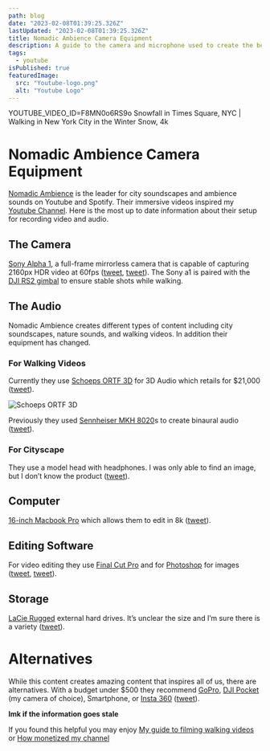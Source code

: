 ```yaml
---
path: blog
date: "2023-02-08T01:39:25.326Z"
lastUpdated: "2023-02-08T01:39:25.326Z"
title: Nomadic Ambience Camera Equipment
description: A guide to the camera and microphone used to create the best youtube walking content
tags:
  - youtube
isPublished: true
featuredImage:
  src: "Youtube-logo.png"
  alt: "Youtube Logo"
---
```


YOUTUBE_VIDEO_ID=F8MN0o6RS9o
Snowfall in Times Square, NYC | Walking in New York City in the Winter Snow, 4k

# Nomadic Ambience Camera Equipment

[Nomadic Ambience](https://www.youtube.com/@NomadicAmbience) is the leader for city soundscapes and ambience sounds on Youtube and Spotify. Their immersive videos inspired my [Youtube Channel](https://www.youtube.com/channel/UCzLPnJlM_5IEe2djVMB2jLA). Here is the most up to date information about their setup for recording video and audio.

## The Camera

[Sony Alpha 1](https://electronics.sony.com/imaging/interchangeable-lens-cameras/all-interchangeable-lens-cameras/p/ilce1-b), a full-frame mirrorless camera that is capable of capturing 2160px HDR video at 60fps ([tweet](https://twitter.com/nomadicambience/status/1420161709306793987?s=61&t=sb1voM1pEIbR48k7v3PopA), [tweet](https://twitter.com/nomadicambience/status/1535280089361002497?s=61&t=9Byc-6AQDEomvrQ5Cl0Tmg)). The Sony a1 is paired with the [DJI RS2 gimbal](https://www.dji.com/rs-2) to ensure stable shots while walking.

## The Audio

Nomadic Ambience creates different types of content including city soundscapes, nature sounds, and walking videos. In addition their equipment has changed.

### For Walking Videos

Currently they use [Schoeps ORTF 3D](https://www.bhphotovideo.com/c/product/1390432-REG/schoeps_ortf_3d_outdoor_set.html?gclid=CjwKCAiArY2fBhB9EiwAWqHK6obf9GlkXaHDw_5AhF0N4ucNvFNIiB2iVRGkNzYRLd2m7yZqT71-ZxoClRAQAvD_BwE) for 3D Audio which retails for $21,000 ([tweet](https://twitter.com/nomadicambience/status/1581683011837341696?s=61&t=XW5R_5LsQvk3zCeOMwCNEQ)).

![Schoeps ORTF 3D](https://pbs.twimg.com/media/FfM_OfPX0AEwBoy?format=jpg&name=large)

Previously they used [Sennheiser MKH 8020](https://en-us.sennheiser.com/recording-condenser-microphone-onmi-directional-guitar-acoustic-bass-brass-mkh-8020)s to create binaural audio ([tweet](https://twitter.com/nomadicambience/status/1535280089361002497?s=61&t=9Byc-6AQDEomvrQ5Cl0Tmg)).

### For Cityscape

They use a model head with headphones. I was only able to find an image, but I don’t know the product ([tweet](https://twitter.com/nomadicambience/status/1505161300883783683?s=61&t=eLfVSTi7hp41PKa7Ok2bxQ)).

## Computer

[16-inch Macbook Pro](https://www.apple.com/shop/buy-mac/macbook-pro/16-inch) which allows them to edit in 8k ([tweet](https://twitter.com/nomadicambience/status/1505594752921657350?s=61&t=Fw3z0npvUzZddi4AJCPXCg)).

## Editing Software

For video editing they use [Final Cut Pro](https://apps.apple.com/us/app/final-cut-pro/id424389933?ign-itscg=20200&ign-itsct=rv_FCP_google&mt=12&mttnagencyid=b2r&mttncc=US&mttnpid=Google%20AdWords&mttnsiteid=141192&mttnsubad=fcp&mttnsubkw=ag-68842611496-ad-433627388349) and for [Photoshop](https://www.adobe.com/products/photoshop.html) for images ([tweet](https://twitter.com/nomadicambience/status/1556166682481147905?s=61&t=sIFZeEJTqSFXBHSHP7xTyg), [tweet](https://twitter.com/nomadicambience/status/1590093296831168512?s=61&t=9roBYF2v4Znd-xO4H5fgaQ)).

## Storage

[LaCie Rugged](https://www.bhphotovideo.com/c/product/1388898-REG/lacie_stfr5000800_rugged_5tb_portable_hdd.html) external hard drives. It’s unclear the size and I’m sure there is a variety ([tweet](https://twitter.com/nomadicambience/status/1503812707769851913?s=61&t=gNvCmraql-0rYtb4NSrWHg)).

# Alternatives

While this content creates amazing content that inspires all of us, there are alternatives. With a budget under $500 they recommend [GoPro](https://gopro.com/en/us/shop/cameras?gclsrc=aw.ds&gclid=CjwKCAiArY2fBhB9EiwAWqHK6uoirYwQQHQDhEjoFFOYxY2Qr5FxGVTeSXAOZPItMFfZ3oPZrkMvKBoC7D0QAvD_BwE), [DJI Pocket](https://store.dji.com/product/pocket-2?gclid=CjwKCAiArY2fBhB9EiwAWqHK6hCbj1_ea46_haR4WWI9gkbhR6D1tjEr_qvqjV_xtiktMCVWFvyWTRoCPq0QAvD_BwE&vid=98631) (my camera of choice), Smartphone, or [Insta 360](https://store.insta360.com/?gclid=CjwKCAiArY2fBhB9EiwAWqHK6ixxC0PkwIyTdAXgwxhtH3p0f8zp_jmYcU_TV9w1vlJAgNF6oxTfhRoCTjAQAvD_BwE) ([tweet](https://twitter.com/nomadicambience/status/1548575789523693569?s=61&t=gNvCmraql-0rYtb4NSrWHg)).

**lmk if the information goes stale**

If you found this helpful you may enjoy [My guide to filming walking videos](/how-to-film-walking-videos-for-youtube) or [How monetized my channel](/how-to-get-monetized-on-youtube-in-2023)
